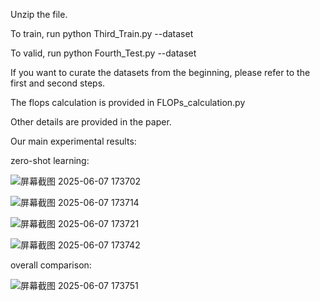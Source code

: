 Unzip the file.

To train, run python Third_Train.py --dataset <name>

To valid, run python Fourth_Test.py --dataset <name>

If you want to curate the datasets from the beginning, please refer to the first and second steps.

The flops calculation is provided in FLOPs_calculation.py

Other details are provided in the paper. 

Our main experimental results:

zero-shot learning:


![屏幕截图 2025-06-07 173702](https://github.com/user-attachments/assets/7b1c6056-0517-4d24-88e1-2ff47302deb3)


![屏幕截图 2025-06-07 173714](https://github.com/user-attachments/assets/216f6d3d-f666-4ed5-ba8c-a8ee94f4d812)


![屏幕截图 2025-06-07 173721](https://github.com/user-attachments/assets/c5beebd2-db9c-416e-8f04-7732a0ac5026)


![屏幕截图 2025-06-07 173742](https://github.com/user-attachments/assets/02346817-1216-4046-a793-7744b84aea79)

overall comparison:


![屏幕截图 2025-06-07 173751](https://github.com/user-attachments/assets/7627728a-bdf5-4259-8133-98f4beee6213)
